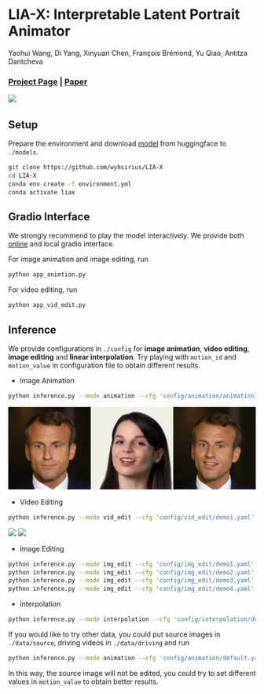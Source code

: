 # LIA-X: Interpretable Latent Portrait Animator
Yaohui Wang, Di Yang, Xinyuan Chen, François Brémond, Yu Qiao, Antitza Dantcheva
### [Project Page](https://wyhsirius.github.io/LIA-X-project/) | [Paper]()

<img src="teaser.gif" width="1000">

## Setup

Prepare the environment and download [model]() from huggingface to `./models`. 

```bash
git clone https://github.com/wyhsirius/LIA-X
cd LIA-X
conda env create -f environment.yml
conda activate liax
```

## Gradio Interface 
We strongly recommend to play the model interactively. We provide both [online]() and local gradio interface.

For image animation and image editing, run

```bash
python app_animtion.py
```

For video editing, run

```bash
python app_vid_edit.py
```

## Inference
We provide configurations in `./config` for **image animation**, **video editing**, **image editing** and **linear interpolation**. Try playing with `motion_id` and `motion_value` in configuration file to obtain different results.

- Image Animation

```bash
python inference.py --mode animation --cfg 'config/animation/animation1.yaml'
```
<img src="assets/animation1.gif">

- Video Editing

```bash
python inference.py --mode vid_edit --cfg 'config/vid_edit/demo1.yaml'
```
<img src="assets/vid_edit1.gif" height="180"> <img src="assets/vid_edit1.gif" height="180">


- Image Editing

```bash
python inference.py --mode img_edit --cfg 'config/img_edit/demo1.yaml'
python inference.py --mode img_edit --cfg 'config/img_edit/demo2.yaml'
python inference.py --mode img_edit --cfg 'config/img_edit/demo3.yaml'
python inference.py --mode img_edit --cfg 'config/img_edit/demo4.yaml'
```

- Interpolation

```bash
python inference.py --mode interpolation --cfg 'config/interpolation/demo1.yaml'
```

If you would like to try other data, you could put source images in `./data/source`, driving videos in `./data/driving` and run
```bash
python inference.py --mode animation --cfg 'config/animation/default.yaml'
```
In this way, the source image will not be edited, you could try to set different values in `motion_value` to obtain better results.


